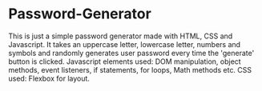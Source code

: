 # Password-Generator
This is just a simple password generator made with HTML, CSS and Javascript.
It takes an uppercase letter, lowercase letter, numbers and symbols and randomly generates user password every time the 'generate' button is clicked.
Javascript elements used:
DOM manipulation, object methods, event listeners, if statements, for loops, Math methods etc.
CSS used: 
Flexbox for layout.
